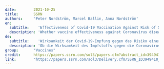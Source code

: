 ```yaml
---
date:        2021-10-25
title:       SSRN
authors:     'Peter Nordström, Marcel Ballin, Anna Nordström'
en:
  subtitle:    'Effectiveness of Covid-19 Vaccination Against Risk of Symptomatic Infection, Hospitalization, and Death Up to 9 Months: A Swedish Total-Population Cohort Study'
  description: 'Whether vaccine effectiveness against Coronavirus disease 2019 (Covid-19) lasts longer than 6 months is unclear.'
de: 
  subtitle:    'Wirksamkeit der Covid-19-Impfung gegen das Risiko einer symptomatischen Infektion, eines Krankenhausaufenthalts und des Todes bis zu 9 Monaten: Eine schwedische Kohortenstudie an der Gesamtbevölkerung'
  description: 'Ob die Wirksamkeit des Impfstoffs gegen die Coronavirus-Krankheit 2019 (Covid-19) länger als 6 Monate anhält, ist unklar.'
group:       "Vaccines"
credit:      https://papers.ssrn.com/sol3/papers.cfm?abstract_id=3949410
link:        "https://papers.ssrn.com/sol3/Delivery.cfm/SSRN_ID3949410_code2488747.pdf?abstractid=3949410&mirid=1"
---
```

<object data="{{ page.link }}" style='height:calc(100vh - 400px); width: 100%' type='application/pdf'></object>